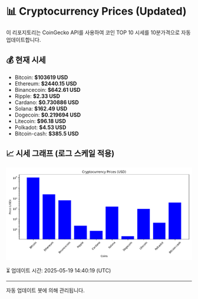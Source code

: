 
# 📊 Cryptocurrency Prices (Updated)

이 리포지토리는 CoinGecko API를 사용하여 코인 TOP 10 시세를 10분가격으로 자동 업데이트합니다.

## 💰 현재 시세
- Bitcoin: **$103619 USD**
- Ethereum: **$2440.15 USD**
- Binancecoin: **$642.61 USD**
- Ripple: **$2.33 USD**
- Cardano: **$0.730886 USD**
- Solana: **$162.49 USD**
- Dogecoin: **$0.219694 USD**
- Litecoin: **$96.18 USD**
- Polkadot: **$4.53 USD**
- Bitcoin-cash: **$385.5 USD**

## 📈 시세 그래프 (로그 스케일 적용)
![Crypto Prices](crypto_prices.png)

⏳ 업데이트 시간: 2025-05-19 14:40:19 (UTC)

---
자동 업데이트 봇에 의해 관리됩니다.
